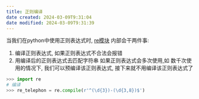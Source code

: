 ```yaml
---
title: 正则编译
date created: 2024-03-09T9:31:04
date modified: 2024-03-09T9:31:39
---
```


当我们在python中使用正则表达式时, [re模块](re模块.md) 内部会干两件事:
1. 编译正则表达式, 如果正则表达式不合法会报错
2. 用编译后的正则表达式去匹配字符串
如果正则表达式会多次使用,如 数千次使用的情况下, 我们可以预编译该正则表达式, 接下来就不用编译该正则表达式了

```python
>>> import re
# 编译
>>> re_telephon = re.compile(r'^(\d{3})-(\d{3,8})$')
```
